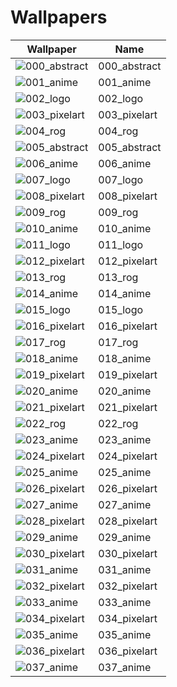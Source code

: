 # Wallpapers

| Wallpaper                                               | Name         |
| ------------------------------------------------------- | ------------ |
| ![000_abstract](app/static/wallpapers/000_abstract.png) | 000_abstract |
| ![001_anime](app/static/wallpapers/001_anime.png)       | 001_anime    |
| ![002_logo](app/static/wallpapers/002_logo.png)         | 002_logo     |
| ![003_pixelart](app/static/wallpapers/003_pixelart.png) | 003_pixelart |
| ![004_rog](app/static/wallpapers/004_rog.png)           | 004_rog      |
| ![005_abstract](app/static/wallpapers/005_abstract.png) | 005_abstract |
| ![006_anime](app/static/wallpapers/006_anime.png)       | 006_anime    |
| ![007_logo](app/static/wallpapers/007_logo.png)         | 007_logo     |
| ![008_pixelart](app/static/wallpapers/008_pixelart.png) | 008_pixelart |
| ![009_rog](app/static/wallpapers/009_rog.png)           | 009_rog      |
| ![010_anime](app/static/wallpapers/010_anime.png)       | 010_anime    |
| ![011_logo](app/static/wallpapers/011_logo.png)         | 011_logo     |
| ![012_pixelart](app/static/wallpapers/012_pixelart.png) | 012_pixelart |
| ![013_rog](app/static/wallpapers/013_rog.png)           | 013_rog      |
| ![014_anime](app/static/wallpapers/014_anime.png)       | 014_anime    |
| ![015_logo](app/static/wallpapers/015_logo.png)         | 015_logo     |
| ![016_pixelart](app/static/wallpapers/016_pixelart.png) | 016_pixelart |
| ![017_rog](app/static/wallpapers/017_rog.png)           | 017_rog      |
| ![018_anime](app/static/wallpapers/018_anime.png)       | 018_anime    |
| ![019_pixelart](app/static/wallpapers/019_pixelart.png) | 019_pixelart |
| ![020_anime](app/static/wallpapers/020_anime.png)       | 020_anime    |
| ![021_pixelart](app/static/wallpapers/021_pixelart.png) | 021_pixelart |
| ![022_rog](app/static/wallpapers/022_rog.png)           | 022_rog      |
| ![023_anime](app/static/wallpapers/023_anime.png)       | 023_anime    |
| ![024_pixelart](app/static/wallpapers/024_pixelart.png) | 024_pixelart |
| ![025_anime](app/static/wallpapers/025_anime.png)       | 025_anime    |
| ![026_pixelart](app/static/wallpapers/026_pixelart.png) | 026_pixelart |
| ![027_anime](app/static/wallpapers/027_anime.png)       | 027_anime    |
| ![028_pixelart](app/static/wallpapers/028_pixelart.png) | 028_pixelart |
| ![029_anime](app/static/wallpapers/029_anime.png)       | 029_anime    |
| ![030_pixelart](app/static/wallpapers/030_pixelart.png) | 030_pixelart |
| ![031_anime](app/static/wallpapers/031_anime.png)       | 031_anime    |
| ![032_pixelart](app/static/wallpapers/032_pixelart.png) | 032_pixelart |
| ![033_anime](app/static/wallpapers/033_anime.png)       | 033_anime    |
| ![034_pixelart](app/static/wallpapers/034_pixelart.png) | 034_pixelart |
| ![035_anime](app/static/wallpapers/035_anime.png)       | 035_anime    |
| ![036_pixelart](app/static/wallpapers/036_pixelart.png) | 036_pixelart |
| ![037_anime](app/static/wallpapers/037_anime.png)       | 037_anime    |
